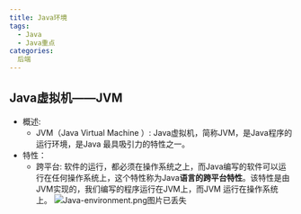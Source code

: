 ```yaml
---
title: Java环境
tags:
  - Java
  - Java重点
categories:
  后端
---
```


## Java虚拟机——JVM
* 概述:
  * JVM（Java Virtual Machine ）: Java虚拟机，简称JVM，是Java程序的运行环境，是Java 最具吸引力的特性之一。 
* 特性：
  * 跨平台: 软件的运行，都必须在操作系统之上，而Java编写的软件可以运行在任何操作系统上，这个特性称为Java**语言的跨平台特性**。该特性是由JVM实现的，我们编写的程序运行在JVM上，而JVM 运行在操作系统上。
![Java-environment.png图片已丢失](Java-environment.png)